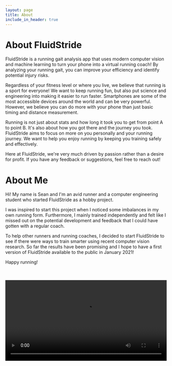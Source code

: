```yaml
---
layout: page
title: About
include_in_header: true
---
```


# About FluidStride
FluidStride is a running gait analysis app that uses modern computer vision and
machine learning to turn your phone into a virtual running coach! By analyzing your
running gait, you can improve your efficiency and identify potential injury risks.

Regardless of your fitness level or where you live, we believe that running
is a sport for everyone! We want to keep running fun, but also put science and
engineering into making it easier to run faster. Smartphones are some of the most
accessible devices around the world and can be very powerful. However, we believe
you can do more with your phone than just basic timing and distance measurement.

Running is not just about stats and how long it took you to get from point A to
point B. It's also about how you got there and the journey you took. FluidStride
aims to focus on more on you personally and your running journey. We want to
help you enjoy running by keeping you training safely and effectively.

Here at FluidStride, we're very much driven by passion rather than a desire for
profit. If you have any feedback or suggestions, feel free to reach out!

# About Me
Hi! My name is Sean and I'm an avid runner and a computer engineering student who
started FluidStride as a hobby project.

I was inspired to start this project when I noticed some imbalances in my own running
form. Furthermore, I mainly trained independently and felt like I missed out on the
potential development and feedback that I could have gotten with a regular coach.

To help other runners and running coaches, I decided to start FluidStride to see
if there were ways to train smarter using recent computer vision research. So far
the results have been promising and I hope to have a first version of FluidStride
available to the public in January 2021!

Happy running!


<br>
<br>
<video width="100%" autoplay="autoplay" controls="controls" loop="loop">
  <source src="/assets/personal_running_trim.mp4" type="video/mp4">
  <source src="/assets/personal_running_trim.webm" type="video/webm">
Your browser does not support the video tag.
</video>
<br>
<br>
